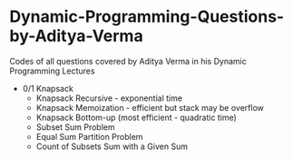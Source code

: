 # Dynamic-Programming-Questions-by-Aditya-Verma
Codes of all questions covered by Aditya Verma in his Dynamic Programming Lectures
- 0/1 Knapsack
  - Knapsack Recursive - exponential time
  - Knapsack Memoization - efficient but stack may be overflow
  - Knapsack Bottom-up (most efficient - quadratic time)
  - Subset Sum Problem
  - Equal Sum Partition Problem
  - Count of Subsets Sum with a Given Sum